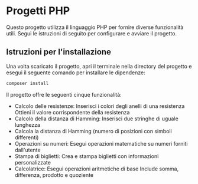 # Progetti PHP

Questo progetto utilizza il linguaggio PHP per fornire diverse funzionalità utili. Segui le istruzioni di seguito per configurare e avviare il progetto.

## Istruzioni per l'installazione

Una volta scaricato il progetto, apri il terminale nella directory del progetto e esegui il seguente comando per installare le dipendenze:

```bash
composer install
```

Il progetto offre le seguenti cinque funzionalità:

- Calcolo delle resistenze:
Inserisci i colori degli anelli di una resistenza
Ottieni il valore corrispondente della resistenza
- Calcolo della distanza di Hamming:
Inserisci due stringhe di uguale lunghezza
- Calcola la distanza di Hamming (numero di posizioni con simboli differenti)
- Operazioni su numeri:
Esegui operazioni matematiche su numeri forniti dall'utente
- Stampa di biglietti:
Crea e stampa biglietti con informazioni personalizzate
- Calcolatrice:
Esegui operazioni aritmetiche di base
Include somma, differenza, prodotto e quoziente
